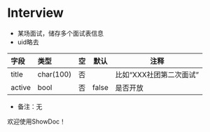 # Interview
    
-  某场面试，储存多个面试表信息
- uid略去

| 字段   | 类型      | 空   | 默认  | 注释                    |
| :----  | :-----  | :--- | ---  | ------                  |
| title  | char(100) | 否   |       | 比如“XXX社团第二次面试” |
| active | bool      | 否   | false | 是否开放                |

- 备注：无


欢迎使用ShowDoc！